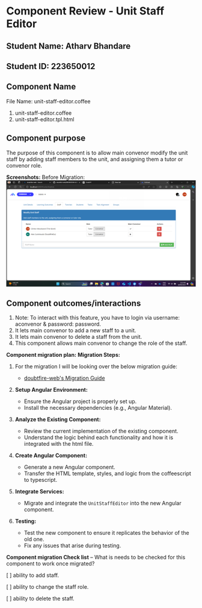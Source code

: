 # Component Review - Unit Staff Editor

## Student Name: Atharv Bhandare

## Student ID: 223650012

## Component Name

File Name: unit-staff-editor.coffee
1. unit-staff-editor.coffee
2. unit-staff-editor.tpl.html

## Component purpose

The purpose of this component is to allow main convenor modify the unit staff by adding staff members to the unit, and assigning them a tutor or convenor role.

**Screenshots:**
Before Migration: ![unit-staff-editor](Resources/unit-staff-editor-component-original.png)

## Component outcomes/interactions

1. Note: To interact with this feature, you have to login via username: aconvenor & password: password.
2. It lets main convenor to add a new staff to a unit.
3. It lets main convenor to delete a staff from the unit.
4. This component allows main convenor to change the role of the staff.

**Component migration plan:**
**Migration Steps:**

1. For the migration I will be looking over the below migration guide:
   - [doubtfire-web's Migration Guide](https://github.com/thoth-tech/doubtfire-web/blob/e70f4c7cd1395eaab942ee389788f75f92e985c9/MIGRATION-GUIDE.md)

2. **Setup Angular Environment:**
   - Ensure the Angular project is properly set up.
   - Install the necessary dependencies (e.g., Angular Material).

3. **Analyze the Existing Component:**
    - Review the current implementation of the existing component.
    - Understand the logic behind each functionality and how it is integrated with the html file.

4. **Create Angular Component:**
   - Generate a new Angular component.
   - Transfer the HTML template, styles, and logic from the coffeescript to typescript.

5. **Integrate Services:**
   - Migrate and integrate the `UnitStaffEditor` into the new Angular component.

6. **Testing:**
   - Test the new component to ensure it replicates the behavior of the old one.
   - Fix any issues that arise during testing.

**Component migration Check list** – What is needs to be checked for this component to work once
migrated?

[ ] ability to add staff.

[ ] ability to change the staff role.

[ ] ability to delete the staff.

